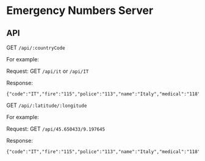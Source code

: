 # Emergency Numbers Server #

## API ##

GET ```/api/:countryCode```

For example:

Request: GET ```/api/it``` or ```/api/IT```

Response: 

```
{"code":"IT","fire":"115","police":"113","name":"Italy","medical":"118"}
```

GET ```/api/:latitude/:longitude```

For example:

Request: GET ```/api/45.650433/9.197645```

Response:

```
{"code":"IT","fire":"115","police":"113","name":"Italy","medical":"118"}
```